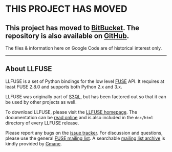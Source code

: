 # THIS PROJECT HAS MOVED #

## This project has moved to [BitBucket](https://bitbucket.org/nikratio/python-llfuse/). The repository is also available on [GitHub](https://github.com/python-llfuse/main). ##

The files & information here on Google Code are of historical interest only.


---


## About LLFUSE ##

LLFUSE is a set of Python bindings for the low level [FUSE](http://fuse.sourceforge.net/) API. It requires at least FUSE 2.8.0 and supports both Python 2.x and 3.x.

LLFUSE was originally part of [S3QL](http://code.google.com/p/s3ql), but has been factored out so that it can be used by other projects as well.

To download LLFUSE, please visit the [LLFUSE homepage](http://code.google.com/p/python-llfuse/). The documentation can be [read online](http://www.rath.org/llfuse-docs/.) and is also included in the `doc/html` directory of every LLFUSE release.

Please report any bugs on the [issue tracker](http://code.google.com/p/python-llfuse/issues/). For discussion and questions, please use the general [FUSE mailing list](https://lists.sourceforge.net/lists/listinfo/fuse-devel). A searchable [mailing list archive](http://dir.gmane.org/gmane.comp.file-systems.fuse.devel) is kindly provided by [Gmane](http://www.gmane.org/).